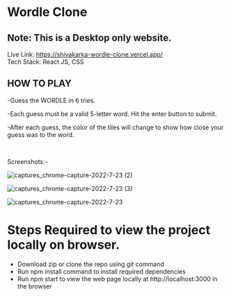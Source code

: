 # Wordle Clone

## Note: This is a Desktop only website.

Live  Link: https://shivakarka-wordle-clone.vercel.app/
<br>
Tech Stack: React JS, CSS
<br>

## HOW TO PLAY
-Guess the WORDLE in 6 tries.

-Each guess must be a valid 5-letter word. Hit the enter button to submit.

-After each guess, the color of the tiles will change to show how close your guess was to the word.

<br>

Screenshots:- 
<br>

![captures_chrome-capture-2022-7-23 (2)](https://user-images.githubusercontent.com/64298475/185997139-7cdddefc-a9a4-49f2-b8fd-cc472afdb01b.png)

![captures_chrome-capture-2022-7-23 (3)](https://user-images.githubusercontent.com/64298475/185997157-b01739ff-9268-4f3f-9b08-4350003f3aaa.png)

![captures_chrome-capture-2022-7-23](https://user-images.githubusercontent.com/64298475/185997232-eb0a9449-3343-4f7b-ad28-185d1e29eab5.png)



# Steps Required to view the project locally on browser.
- Download zip or clone the repo using git command
- Run npm install command to install required dependencies
- Run npm start to view the web page locally at  http://localhost:3000 in the browser
